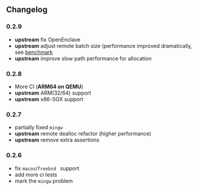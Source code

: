## Changelog
### 0.2.9
- **upstream** fix OpenEnclave
- **upstream** adjust remote batch size (performance improved dramatically, see [benchmark](https://github.com/microsoft/snmalloc/pull/158#issuecomment-605816017)
- **upstream** improve slow path performance for allocation
### 0.2.8

- More CI (**ARM64 on QEMU**)
- **upstream** ARM(32/64) support
- **upstream** x86-SGX support

### 0.2.7
- partially fixed `mingw`
- **upstream** remote dealloc refactor (higher performance)
- **upstream** remove extra assertions
### 0.2.6
- fix `macos`/`freebsd ` support
- add more ci tests
- mark the `mingw` problem
